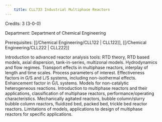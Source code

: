 ```yaml
---
    title: CLL733 Industrial Multiphase Reactors
---
```

Credits: 3 (3-0-0)

Department: Department of Chemical Engineering

Prerequisites: [[/Chemical Engineering/CLL122 | CLL122]], [[/Chemical Engineering/CLL222 | CLL222]]

Introduction to advanced reactor analysis tools: RTD theory, RTD based models, axial dispersion, tank-in-series, multizonal models. Hydrodynamics and flow regimes. Transport effects in multiphase reactors, interplay of length and time scales. Process parameters of interest. Effectiveness factors in G/S and L/S systems, including non-isothermal effects. Enhancement factor in G/L systems. Models for non-catalytic heterogeneous reactions. Introduction to multiphase reactors and their applications, classification of multiphase reactors, performance/operating characteristics. Mechanically agitated reactors, bubble column/slurry bubble column reactors, fluidized bed, packed bed, trickle bed reactor reactors. Limitations of models, applications to design of multiphase reactors for specific applications.